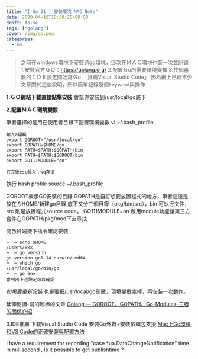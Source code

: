 ```yaml
---
title: "[ Go 01 ] 安裝環境 MAC Note"
date: 2020-04-18T10:30:25+08:00
draft: false
tags: ["golang"]
cover: /img/go.png
categories:
  - Go
---
```

> 之前在windows環境下安裝過go環境，這次在ＭＡＣ環境也裝一次並記錄
> 1.安裝官方ＧＯ：https://golang.org/
> 2.配置Ｇo所需要環境變數
> 3.找個喜歡的ＩＤＥ設定開始寫Ｇo 「推薦Visual Studio Code」
> 因為網上已經不少文章關於這些說明，所以簡單記錄幾個keyword與操作

<!--more-->
**1.ＧＯ網站下載直接點擊安裝**
會幫你安裝到/usr/local/go底下

**2.配置ＭＡＣ環境變數**

筆者選擇的是用在使用者目錄下配置環境變數
vi ~/.bash_profile
```
輸入a編輯
export GOROOT="/usr/local/go"
export GOPATH=$HOME/go
export PATH=$PATH:$GOPATH/bin 
export PATH=$PATH:$GOROOT/bin
export GO111MODULE="on"

打完後esc輸入：wq存擋
```
執行 bash profile
source ~/.bash_profile

GOROOT表示GO安裝的目錄
GOPATH是自訂想要放置程式的地方，筆者這邊是放在＄HOME/新建go目錄
底下又分三個目錄（pkg/bin/src），bin 可執行文件，src 則是放置程式source code。
GO111MODULE=on 
啟用module功能讓第三方套件在GOPATH/pkg/mod下去尋找

開啟終端機下指令確認安裝
```
➜  ~ echo $HOME
/Users/xxx
➜  ~ go version
go version go1.14 darwin/amd64
➜  ~ which go  
/usr/local/go/bin/go
➜  ~ go env
會列出上述設定可以確認
```

*如果要重新安裝*
也是要把/usr/local/go刪除，環境變數拿掉，再安裝一次動作。

延伸閱讀-寫的超棒的文章
[Golang — GOROOT、GOPATH、Go-Modules-三者的關係介紹](https://medium.com/%E4%BC%81%E9%B5%9D%E4%B9%9F%E6%87%82%E7%A8%8B%E5%BC%8F%E8%A8%AD%E8%A8%88/golang-goroot-gopath-go-modules-%E4%B8%89%E8%80%85%E7%9A%84%E9%97%9C%E4%BF%82%E4%BB%8B%E7%B4%B9-d17481d7a655)

3.IDE推薦
下載Visual Studio Code
安裝Go外掛+安裝依賴包支援
[Mac上Go環境和VS Code的正確安裝與配置方法](https://codertw.com/%E5%89%8D%E7%AB%AF%E9%96%8B%E7%99%BC/391186/)


I have a requirement for recording  "case *ua.DataChangeNotification" time in millisecond , Is it possible to get  publishtime ?




